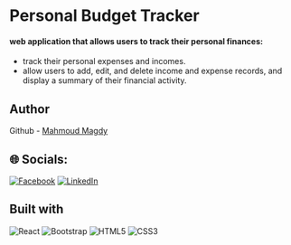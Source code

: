 # Personal Budget Tracker
#### web application that allows users to track their personal finances:
- track their personal expenses and incomes.
- allow users to add, edit,
and delete income and expense records, and display a summary of their financial activity.

## Author

Github - [Mahmoud Magdy](https://github.com/ememVII)

## 🌐 Socials:
[![Facebook](https://img.shields.io/badge/Facebook-%231877F2.svg?logo=Facebook&logoColor=white)](https://facebook.com/ememVII/) [![LinkedIn](https://img.shields.io/badge/LinkedIn-%230077B5.svg?logo=linkedin&logoColor=white)](https://linkedin.com/in/ememvii/) 

## Built with
![React](https://img.shields.io/badge/react-%2320232a.svg?style=for-the-badge&logo=react&logoColor=%2361DAFB) ![Bootstrap](https://img.shields.io/badge/bootstrap-%23563D7C.svg?style=for-the-badge&logo=bootstrap&logoColor=white) ![HTML5](https://img.shields.io/badge/html5-%23E34F26.svg?style=for-the-badge&logo=html5&logoColor=white) ![CSS3](https://img.shields.io/badge/css3-%231572B6.svg?style=for-the-badge&logo=css3&logoColor=white)
